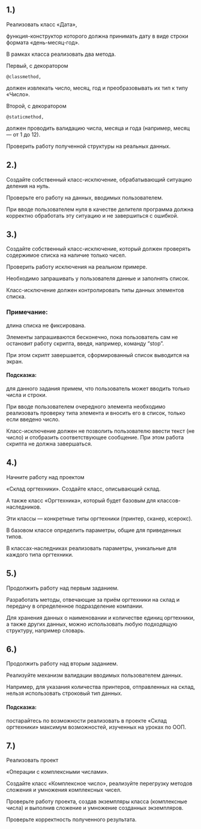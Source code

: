 ## 1.)
 Реализовать класс «Дата», 

  функция-конструктор которого 
  должна принимать дату 
  в виде строки формата 
  «день-месяц-год».
  
  В рамках класса реализовать два метода.

  Первый, с декоратором 

    @classmethod, 

 должен извлекать 
 число, месяц, год и 
 преобразовывать их тип к типу «Число». 

   Второй, с декоратором 

    @staticmethod,

 должен проводить валидацию 
 числа, месяца и года 
 (например, месяц — от 1 до 12).
 
 Проверить работу полученной структуры на реальных данных.
   

## 2.)
  Создайте собственный класс-исключение, 
 обрабатывающий ситуацию деления на нуль. 
 
  Проверьте его работу на данных, 
 вводимых пользователем.
 
  При вводе пользователем нуля в 
 качестве делителя программа 
 должна корректно обработать 
 эту ситуацию и не завершиться с ошибкой.

## 3.)
  Создайте собственный класс-исключение,
 который должен проверять 
 содержимое списка на наличие 
 только чисел. 
  
  Проверить работу исключения на реальном примере.
  
  Необходимо запрашивать 
  у пользователя данные и заполнять список. 
  
  Класс-исключение 
  должен контролировать 
  типы данных элементов списка.

 ### Примечание: 
  длина списка не фиксирована. 

  Элементы запрашиваются бесконечно, 
  пока пользователь сам не 
  остановит работу скрипта, 
  введя, например, команду 
  “stop”. 

  При этом скрипт завершается, 
  сформированный список выводится на экран.
  
#### Подсказка: 
  для данного задания примем, 
  что пользователь может вводить
  только числа и строки. 
 
 При вводе пользователем очередного элемента 
 необходимо реализовать проверку 
 типа элемента и 
 вносить его в список, 
 только если введено число. 
 
 Класс-исключение должен 
 не позволить пользователю 
 ввести текст (не число) 
 и отобразить соответствующее сообщение. 
 При этом работа скрипта не должна завершаться.

## 4.)
 Начните работу над проектом 
 
  «Склад оргтехники». 
  Создайте класс, описывающий склад. 
 
 А также класс «Оргтехника»,
    который будет базовым для классов-наследников.
  
 Эти классы — конкретные типы оргтехники 
   (принтер, сканер, ксерокс).
    
 В базовом классе определить параметры, 
    общие для приведенных типов. 
    
 В классах-наследниках реализовать параметры,
    уникальные для каждого типа оргтехники.

## 5.)
 Продолжить работу над первым заданием. 

 Разработать методы, 
 отвечающие за 
 приём оргтехники на склад и 
 передачу в определенное подразделение компании. 

 Для хранения данных 
 о наименовании и количестве единиц оргтехники, 
 а также других данных, 
 можно использовать любую подходящую структуру, 
 например словарь.

## 6.)
 Продолжить работу над вторым заданием. 

 Реализуйте механизм валидации вводимых пользователем данных. 

 Например, для указания количества принтеров, 
 отправленных на склад, 
 нельзя использовать строковый тип данных.
#### Подсказка: 
постарайтесь по возможности 
реализовать в проекте 
«Склад оргтехники» максимум возможностей, 
изученных на уроках по ООП.

## 7.)
 Реализовать проект 
 
 «Операции с комплексными числами». 

 Создайте класс «Комплексное число», 
 реализуйте перегрузку методов 
 сложения и умножения 
 комплексных чисел. 

 Проверьте работу проекта, 
 создав экземпляры класса 
 (комплексные числа) 
 и выполнив 
 сложение и умножение 
 созданных экземпляров. 

 Проверьте корректность полученного результата.